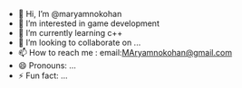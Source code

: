 - 👋 Hi, I’m @maryamnokohan
- 👀 I’m interested in game development 
- 🌱 I’m currently learning c++
- 💞️ I’m looking to collaborate on ...
- 📫 How to reach me : email:MAryamnokohan@gmail.com
- 😄 Pronouns: ...
- ⚡ Fun fact: ...

<!---
maryamnokohan/maryamnokohan is a ✨ special ✨ repository because its `README.md` (this file) appears on your GitHub profile.
You can click the Preview link to take a look at your changes.
--->

